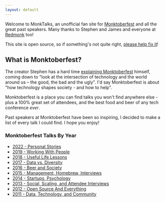 ```yaml
---
layout: default
---
```


Welcome to MonkTalks, an unofficial fan site for [Monktoberfest](https://monktoberfest.com/faq/) and all the great past speakers. Many thanks to Stephen and James and everyone at [Redmonk](https://redmonk.com/team/) too!

This site is open source, so if something's not quite right, [please help fix it](https://github.com/ShaneCurcuru/monktalks)!

## What is Monktoberfest?

The creator Stephen has a hard time [explaining Monktoberfest](https://redmonk.com/sogrady/2019/10/10/the-2019-monktoberfest/) himself, coming down to "look at the intersection of technology and the world around us – the good, the bad and the ugly".  I'd say Monktoberfest is about "how technology shapes society - and how to help".

Monktoberfest is a place you can find talks you won't find anywhere else - plus a 100% great set of attendees, and the best food and beer of any tech conference *ever*.

Past speakers at Monktoberfest have been so inspiring, I decided to make a list of every talk I could find.  I hope you enjoy!

### Monktoberfest Talks By Year

- <a href="monktoberfest/2022">2022 - Personal Stories</a>
- <a href="monktoberfest/2019">2019 - Working With People</a>
- <a href="monktoberfest/2018">2018 - Useful Life Lessons</a>
- <a href="monktoberfest/2017">2017 - Data vs. Diversity</a>
- <a href="monktoberfest/2016">2016 - Beer and Society</a>
- <a href="monktoberfest/2015">2015 - Management, Homebrew, Interviews</a>
- <a href="monktoberfest/2014">2014 - Startups, Psychology</a>
- <a href="monktoberfest/2013">2013 - Social, Scaling, and Attendee Interviews</a>
- <a href="monktoberfest/2012">2012 - Open Source And Everything</a>
- <a href="monktoberfest/2011">2011 - Data, Technology, and Community</a>